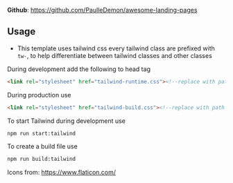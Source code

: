 
**Github**: https://github.com/PaulleDemon/awesome-landing-pages

## Usage

* This template uses tailwind css every tailwind class are prefixed with `tw-`, to help differentiate
  between tailwind classes and other classes  

During development add the following to head tag

```html
<link rel="stylesheet" href="tailwind-runtime.css"><!--replace with path to your tailwind runtime-->
```
During production use

```html
<link rel="stylesheet" href="tailwind-build.css"><!--replace with path to your tailwind build-->
```

To start Tailwind during development use
```html
npm run start:tailwind
```

To create a build file use
```html
npm run build:tailwind
```
Icons from: https://www.flaticon.com/